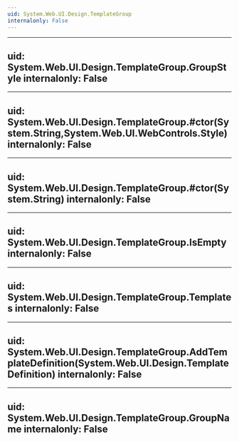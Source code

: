 ```yaml
---
uid: System.Web.UI.Design.TemplateGroup
internalonly: False
---
```


---
uid: System.Web.UI.Design.TemplateGroup.GroupStyle
internalonly: False
---

---
uid: System.Web.UI.Design.TemplateGroup.#ctor(System.String,System.Web.UI.WebControls.Style)
internalonly: False
---

---
uid: System.Web.UI.Design.TemplateGroup.#ctor(System.String)
internalonly: False
---

---
uid: System.Web.UI.Design.TemplateGroup.IsEmpty
internalonly: False
---

---
uid: System.Web.UI.Design.TemplateGroup.Templates
internalonly: False
---

---
uid: System.Web.UI.Design.TemplateGroup.AddTemplateDefinition(System.Web.UI.Design.TemplateDefinition)
internalonly: False
---

---
uid: System.Web.UI.Design.TemplateGroup.GroupName
internalonly: False
---
